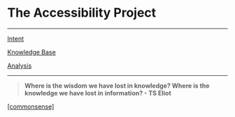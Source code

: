 # The Accessibility Project
<hr>

[Intent](./intent.md)

[Knowledge Base](./knowledgebase/society/commonsense.md)

[Analysis](./analysis/analysisHome.md)

<hr>

> **Where is the wisdom we have lost in knowledge? Where is the knowledge we have lost in information? - TS Eliot**

    
[[commonsense]](./knowledgebase/society/commonsense.md)
